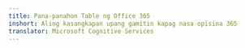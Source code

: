 ```yaml
---
title: Pana-panahon Table ng Office 365
inshort: Aling kasangkapan upang gamitin kapag nasa opisina 365
translator: Microsoft Cognitive Services
---
```





